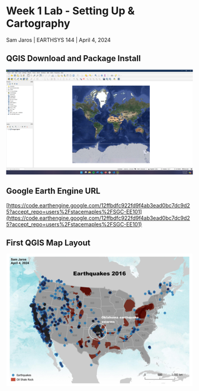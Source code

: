 # Week 1 Lab - Setting Up & Cartography

Sam Jaros | EARTHSYS 144 | April 4, 2024

## QGIS Download and Package Install

![QGIS Screenshot](./images/W1L%20-%20QGIS.png)

## Google Earth Engine URL

[https://code.earthengine.google.com/12ffbdfc922fd9f4ab3ead0bc7dc9d25?accept_repo=users%2Fstacemaples%2FSGC-EE101](https://code.earthengine.google.com/12ffbdfc922fd9f4ab3ead0bc7dc9d25?accept_repo=users%2Fstacemaples%2FSGC-EE101)

<div style="page-break-after: always"></div>

## First QGIS Map Layout

![Earthquakes 2016](./images/W1L%20-%20Earthquakes%202016.jpeg)
